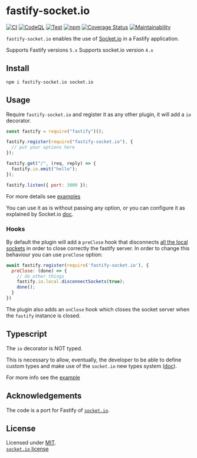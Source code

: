# fastify-socket.io

[![CI](https://github.com/yubarajshrestha/fastify-socket.io/actions/workflows/ci.yml/badge.svg)](https://github.com/yubarajshrestha/fastify-socket.io/actions/workflows/ci.yml) [![CodeQL](https://github.com/yubarajshrestha/fastify-socket.io/actions/workflows/codeql.yml/badge.svg)](https://github.com/yubarajshrestha/fastify-socket.io/actions/workflows/codeql.yml) [![Test](https://github.com/yubarajshrestha/fastify-socket.io/actions/workflows/test.yaml/badge.svg)](https://github.com/yubarajshrestha/fastify-socket.io/actions/workflows/test.yaml) [![npm](https://img.shields.io/npm/v/fastify-socket.io)](https://www.npmjs.com/package/fastify-socket.io) [![Coverage Status](https://coveralls.io/repos/github/yubarajshrestha/fastify-socket.io/badge.svg?branch=master)](https://coveralls.io/github/yubarajshrestha/fastify-socket.io?branch=master) [![Maintainability](https://api.codeclimate.com/v1/badges/8415332abe3ff865131d/maintainability)](https://codeclimate.com/github/yubarajshrestha/fastify-socket.io/maintainability)
<!-- [![OpenSSF Scorecard](https://api.securityscorecards.dev/projects/github.com/yubarajshrestha/fastify-socket.io/badge)](https://securityscorecards.dev/viewer/?uri=github.com/yubarajshrestha/fastify-socket.io) -->


`fastify-socket.io` enables the use of [Socket.io](https://socket.io/) in a Fastify application.

Supports Fastify versions `5.x`
Supports socket.io version `4.x`

## Install

```
npm i fastify-socket.io socket.io
```

## Usage

Require `fastify-socket.io` and register it as any other plugin, it will add a `io` decorator.

```js
const fastify = require("fastify")();

fastify.register(require("fastify-socket.io"), {
  // put your options here
});

fastify.get("/", (req, reply) => {
  fastify.io.emit("hello");
});

fastify.listen({ port: 3000 });
```

For more details see [examples](https://github.com/ducktors/fastify-socket.io/tree/master/examples)

You can use it as is without passing any option, or you can configure it as explained by Socket.io [doc](https://socket.io/docs/server-api/).

### Hooks

By default the plugin will add a `preClose` hook that disconnects [all the local sockets](https://socket.io/docs/v4/server-api/#serverdisconnectsocketsclose) in order to close correctly the fastify server. In order to change this behaviour you can use `preClose` option:

```javascript
await fastify.register(require('fastify-socket.io'), {
  preClose: (done) => {
    // do other things
    fastify.io.local.disconnectSockets(true);
    done();
  }
})
```

The plugin also adds an `onClose` hook which closes the socket server when the `fastify` instance is closed.

## Typescript

The `io` decorator is NOT typed.

This is necessary to allow, eventually, the developer to be able to define custom types and make use of the `socket.io` new types system ([doc](https://socket.io/docs/v4/typescript/)).

For more info see the [example](https://github.com/ducktors/fastify-socket.io/tree/master/examples)

## Acknowledgements

The code is a port for Fastify of [`socket.io`](https://github.com/socketio/socket.io).

## License

Licensed under [MIT](./LICENSE).<br/>
[`socket.io` license](https://github.com/socketio/socket.io/blob/master/LICENSE)
